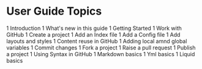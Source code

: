 # User Guide Topics

1 Introduction
1 What's new in this guide
1 Getting Started
1 Work with GitHub
  1 Create a project
  1 Add an Index file
  1 Add a Config file
  1 Add layouts and styles
  1 Content reuse in GitHub
  1 Adding local amnd global variables
  1 Commit changes
  1 Fork a project
  1 Raise a pull request
  1 Publish a project
1 Using Syntax in GitHub
  1 Markdown basics
  1 Yml basics
  1 Liquid basics


